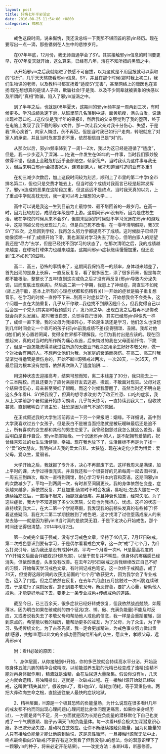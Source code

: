 ```yaml
---
layout: post
title: 忏悔七年半邪淫史
date: 2016-08-25 11:54:00 +0800
categories: 戒邪淫
---
```


　　戒色这段时间，说来惭愧，我还没总结一下我那不堪回首的邪yin经历。现在要写出一点一滴，那些镌刻在人生中的悲惨岁月。
　　在07年年底，12月份，我无师自通学会了SY。其实接触邪yin信息的时间要更早，在07年夏天就开始，这么算来，已经有八年，活在不知所措的黑暗之中。
　　从开始邪yin之后我就陷进了快感不可自拔，以为这就是不用回报就可以索取的“快乐”，几乎天天熬夜看邪yin信息、SY，并且在那个时候(那时我上初二)，我们生物课的老师，以及教科书都宣扬着“适度SY无害”，甚至网络上的庸医也在宣扬!现在想想真的是误人子弟，欺骗社会!于是我、以及不少同辈就被表象的快感以及所谓的“真相”欺骗，陷入了邪yin漩涡之中。
　　到了半年之后，也就是08年夏天，这期间的邪yin频率是一周两到三次，有时候更多。学习成绩急速下滑，从班里前几名落到中游，面黄肌瘦，满头白发，说话出现社恐口吃…(这仅仅是我半年的果报!)，然后我的父亲察觉到了我的堕落，终于在电脑上发现了我下载的邪yin文件，那一次让我父亲对我十分伤心、失望，于是我“痛心疾首”，向家人悔过，永不再犯。但是当时我已如行尸走肉，转眼就忘了对家人的承诺，并且当时危害意识不重，依然相信自己是“对”的。
　　从那次以后，邪yin频率降到了一周1—2次，我以为这已经是遵循了“适度”，但是，我一步步迈入了深渊……(在说一件发生在08年的一件事，当时我们家炒股做得不错，但遇上金融危机近乎全部赔空，倾家荡产。当时我认为这件事与我无关，但后来明白邪yin会损害家运，连累到亲人，我才知道当时造的业有多重!)
　　在初三减少次数后，加上这段时间较为刻苦，顺利上了市里的第二中学(全市排名第二)，但也只是交费才能去上，但当时这个成绩对我而言已经是超常发挥了。邪yin造成的恶果在这阶段加重，但这远远不是终点。当时我天真的以为，上了重点中学就高枕无忧，我一定可以考上理想的大学……
　　高中可以说是我这一生到目前为止最惊悚、最不堪回首的一段岁月。在高一时，因为比较刻苦，成绩在年级是中上游。这期间邪yin没有断，因为是住校生活，我在学校的时候从来不会SY，但周末回家的时候就不学习沉迷在邪yin和游戏中，这期间被父母也发现过几次，但是自己死不改悔。在一零年清明假期，我3天SY了四次，之后回到学校，我再怎么努力学都提高不了成绩。这时候脑子已经开始像浆糊一样了;成绩开始下滑，我也渐渐对学习失去了耐心，但明白家人的期望我还是“尽力”去学，但是已经找不回学习的状态了。在那次清明之后，我的成绩越来越差，在球场打球体力也越来越差。这期间邪yin症状继续慢慢加重，但还没到“生不如死”的滋味。
　　高二、高三，恐怖的事情来了，这期间我保持高一的频率，身体越来越差了，首先出现的是身上长癣，一直反反复复，看了很多医生，涂了很多药膏，但是每次都不能根治，整整长了五年!直到这次戒色之后才没有再反复(邪yin导致内分泌失调，进而皮肤出现疾病)。然后高二第一个学期，我患上了神经症，简直生不如死(肾上通于脑，基本上所有的心理症状都和伤精有关)!一开始的症状是脑子重复想音乐，在学习的时候一直停不下来…到高三时症状泛化，开始想我会不会秃头，这个问题一直在大脑重复，几乎从不停歇…我也找不到原因是什么，但我觉得自己以后会是一个秃头(其实那时我预感对了，发乃肾之华，出现白发之后若再不思悔改就会向秃头发展)。那时我很自恋，总觉得自己很帅，其实已经邪yin得像鬼一样了，成绩一直下滑。我的父母为我操碎心，不论是生活还是学习，他们怎么也没想到几年时间会让一个乖巧的孩子(邪yin前我成绩不差)变得猥琐、丑陋。我却对他(她)们的关心置若罔闻，觉得全世界都不理解我，他们为我付出是应该的。现在回想起来，真的对当时的所作所为痛心疾首，后来悔过的我在父母面前忏悔、下跪了，但是一跪怎能洗得清我过往所造的无数业?!我决定用余生好好孝敬父母，做一个对社会有用的人，不想再让他们为我，为家庭的衰落而感伤。在高二、高三时我渐渐觉得撸管是很伤身的，开始不断H源强戒过两次，一次28天，一次35天，但最后因为根本没有觉悟，依然再次跌入了适度陷阱……
　　用这种状态去迎接高考，结果可想而知，离二本线差了30分，我只能去上一个三本院校。而且还要为了应付亲朋好友去逃避、撒谎，不敢面对现实。父母对这个结果很伤心，母亲甚至哭红了眼睛。而这个时候我警醒了，虽然当时还不明白是这么多年看H、SY把我毁了，但真的想寻求改变!为了改正社恐、口吃的症状，我从上大学前那个暑假里开始练习朗诵，几乎每天练习，一直持续到我大二，但收效甚微，直到我明白了肾主恐，社恐是因为肾气不足的原因。
　　在正式叙述我的大学生活前再谈一下另一个果报吧：姻缘。不详细说，高中到大学我喜欢过五个女孩子，但是表白不是被当面拒绝就是被玩暧昧最后还是追不上，所有喜欢的女生都和其他的男生恋爱了。我曾经抱怨过我怎么就这么差劲，最后明白是自作自受，邪yin损害姻缘。一个沉迷邪yin的人，是不配拥有爱情的，祝曾经喜欢过的女生生活健康、幸福。现在我也放下了，生活目标不再是为了找一个“爱”的女朋友。我明白过去我的爱太自私、太狭隘，现在决定化小爱为博爱：爱父母，爱众生，爱弱者。
　　大学开始之后，我就报了专升本，决心不再颓废下去。这样我周末是满课，加上平时的课，大学过得很充实。并且我还和一个很要好的兄弟每周一起去图书馆，一周去三到四次，每次一直待到闭馆，耐心学习专升本内容和英语。这期间邪yin的次数减少了，平均一到两周一次，有时甚至间隔更长。我的身体依然在变差，症状越来越多，癣依然反复、并且加重;肠胃时不时会发痛，易呕吐;左边大腿在一次连续抽筋过后，一直抬不起来，抬腿就会很疼。并且神衰也加重，经常失眠。为了这些症状，我大学不知道跑了多少次医院，父母也为我担心、忧虑。这样的状态一直持续到我大二，在大二第一个学期寒假，我发现我的前额头发真的有些掉了!怀着这些疑问，我在大二第二学期接触到了戒色吧，这才找清了过往堕落成废人的来龙去脉——就是因为邪yin!!!当时真的是欲哭无泪，于是下定决心开始戒色，那个时间还记得很清楚，2014年6月2日。
　　第一次戒完全属于强戒，没有学习戒色文章，坚持了40几天，7月17日破戒。第二次戒色意识到要有学习，于是偶尔看看戒色文章，这一次“戒”了七个月，为什么打双引号，因为我还是没有戒掉H源，平均一个月看一次H，H是最高程度的YY(忏悔文后面会详细叙述H源危害)，以至于恢复并不明显，但身体的疼痛感已经消失，但依然很虚，头发没有改善。在去年2月5日破戒之后我继续改正自己不好的习惯，开始每天学习戒色文章，有时间记戒色笔记，这一次终于戒彻底，戒了74天，但觉得这段时间的收获比前面的“七个月”收获更大，因为我学会了专业戒色，迈入了门槛。但之后依然在反复，在去年六月底(五月接触过一次H源)连续破戒，于是进行了深刻反省，意识到要孝敬父母，断恶修善，要扩大心量，帮助他人戒色，才能更好地戒下去，要走上一条专业戒色+传统戒色的道路。
　　截至今日，已三百余天，很多症状已经好转或恢复，但我依然战战兢兢，如履薄冰，因为明白如果在破戒前的四个征兆(贪、懒、傲、充满负能量)不能及时反应，又或者说我失去了孝敬父母和帮助他人戒色的信念，我一样是会重蹈覆辙，回到原点的。希望能以我的经历，能帮助更多的戒友，为了父母，为了众生，为了学习、弘扬传统文化，为了古圣先贤，我一定会更加精进，为戒色事业努力做出贡献!感恩，共勉!!!(愿以此文的全部功德回向给所有的众生，愿众生，孝顺父母，远离邪yin)
　　附：看H必破的原因：
　　1、身体层面，从你接触到H开始，你的多巴胺就会持续高水平分泌，开始汲取身体五脏六腑的精华合成精液，以前能滋养五脏的元精已经变成了浊精(浊精不能对再身体起作用)，精液就是浊精，会在后尿道大量聚集。假设你没有lu，几天之内就会遗精，将浊精排出，这就是一次破戒过程。在一接触H源开始就已经破戒，这叫做“精失其位”。假设你lu了，看H加SY，暗耗加明耗，等于双重伤害。两把大斧砍向生命之根，直接通往废人最快的症状地狱。
　　2、精神层面，H源是一个极其恐怖的负能量场，为什么说现在很多看H几年的戒友都不约而同出现心理问题(心理问题比身体问题更痛苦，如果你亲身经历过)，一方面是肾气不足，另一方面就是因为长期在负能量的潜移默化下自己也变成了一个气质猥琐、脑子yy满天飞的负能量体。每一次看H都会极大加深潜意识心瘾，多巴胺分泌失控，启动柯立芝效应。让你不断继续接触负能量，因为负能量的人只有接触负能量才能让他感到愉悦，这是恶性循环，一旦接触H源就无法中止，终点最终指向SY破戒(不要存有这次我看了但我没有lu的想法，你的潜意识埋下了一颗邪yin的种子，将来必定开花结果)。——改变方法：永断H毒，断恶修善。